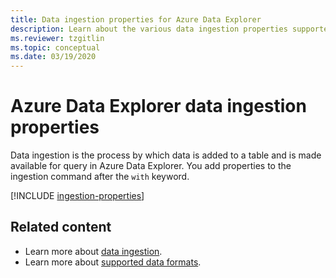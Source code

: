 ```yaml
---
title: Data ingestion properties for Azure Data Explorer
description: Learn about the various data ingestion properties supported by Azure Data Explorer.
ms.reviewer: tzgitlin
ms.topic: conceptual
ms.date: 03/19/2020
---
```


# Azure Data Explorer data ingestion properties 

<!-- //TODO delete and redirect to kql repo -->

Data ingestion is the process by which data is added to a table and is made available for query in Azure Data Explorer. You add properties to the ingestion command after the `with` keyword.

[!INCLUDE [ingestion-properties](includes/ingestion-properties.md)]

## Related content

* Learn more about [data ingestion](ingest-data-overview.md).
* Learn more about [supported data formats](ingestion-supported-formats.md).
